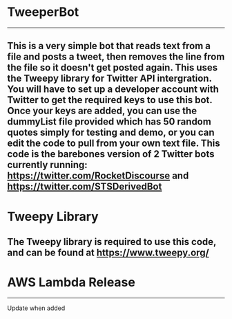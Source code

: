 # TweeperBot
---
This is a very simple bot that reads text from a file and posts a tweet, then removes the line from the file so it doesn't get posted again. This uses the Tweepy library for Twitter API intergration.
You will have to set up a developer account with Twitter to get the required keys to use this bot. Once your keys are added, you can use the dummyList file provided which has 50 random quotes simply for testing and demo, or you can edit the code to pull from your own text file.
This code is the barebones version of 2 Twitter bots currently running: https://twitter.com/RocketDiscourse and https://twitter.com/STSDerivedBot
---
# Tweepy Library
The Tweepy library is required to use this code, and can be found at https://www.tweepy.org/
---
# AWS Lambda Release
---
Update when added
